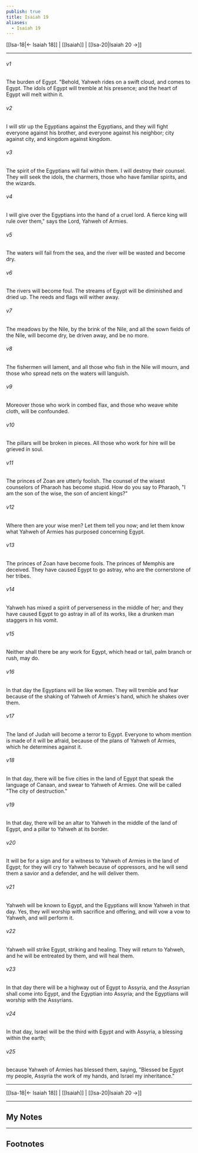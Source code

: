 ```yaml
---
publish: true
title: Isaiah 19
aliases:
  - Isaiah 19
---
```


[[Isa-18|← Isaiah 18]] | [[Isaiah]] | [[Isa-20|Isaiah 20 →]]
***



###### v1 
The burden of Egypt. "Behold, Yahweh rides on a swift cloud, and comes to Egypt. The idols of Egypt will tremble at his presence; and the heart of Egypt will melt within it. 

###### v2 
I will stir up the Egyptians against the Egyptians, and they will fight everyone against his brother, and everyone against his neighbor; city against city, and kingdom against kingdom. 

###### v3 
The spirit of the Egyptians will fail within them. I will destroy their counsel. They will seek the idols, the charmers, those who have familiar spirits, and the wizards. 

###### v4 
I will give over the Egyptians into the hand of a cruel lord. A fierce king will rule over them," says the Lord, Yahweh of Armies. 

###### v5 
The waters will fail from the sea, and the river will be wasted and become dry. 

###### v6 
The rivers will become foul. The streams of Egypt will be diminished and dried up. The reeds and flags will wither away. 

###### v7 
The meadows by the Nile, by the brink of the Nile, and all the sown fields of the Nile, will become dry, be driven away, and be no more. 

###### v8 
The fishermen will lament, and all those who fish in the Nile will mourn, and those who spread nets on the waters will languish. 

###### v9 
Moreover those who work in combed flax, and those who weave white cloth, will be confounded. 

###### v10 
The pillars will be broken in pieces. All those who work for hire will be grieved in soul. 

###### v11 
The princes of Zoan are utterly foolish. The counsel of the wisest counselors of Pharaoh has become stupid. How do you say to Pharaoh, "I am the son of the wise, the son of ancient kings?" 

###### v12 
Where then are your wise men? Let them tell you now; and let them know what Yahweh of Armies has purposed concerning Egypt. 

###### v13 
The princes of Zoan have become fools. The princes of Memphis are deceived. They have caused Egypt to go astray, who are the cornerstone of her tribes. 

###### v14 
Yahweh has mixed a spirit of perverseness in the middle of her; and they have caused Egypt to go astray in all of its works, like a drunken man staggers in his vomit. 

###### v15 
Neither shall there be any work for Egypt, which head or tail, palm branch or rush, may do. 

###### v16 
In that day the Egyptians will be like women. They will tremble and fear because of the shaking of Yahweh of Armies's hand, which he shakes over them. 

###### v17 
The land of Judah will become a terror to Egypt. Everyone to whom mention is made of it will be afraid, because of the plans of Yahweh of Armies, which he determines against it. 

###### v18 
In that day, there will be five cities in the land of Egypt that speak the language of Canaan, and swear to Yahweh of Armies. One will be called "The city of destruction." 

###### v19 
In that day, there will be an altar to Yahweh in the middle of the land of Egypt, and a pillar to Yahweh at its border. 

###### v20 
It will be for a sign and for a witness to Yahweh of Armies in the land of Egypt; for they will cry to Yahweh because of oppressors, and he will send them a savior and a defender, and he will deliver them. 

###### v21 
Yahweh will be known to Egypt, and the Egyptians will know Yahweh in that day. Yes, they will worship with sacrifice and offering, and will vow a vow to Yahweh, and will perform it. 

###### v22 
Yahweh will strike Egypt, striking and healing. They will return to Yahweh, and he will be entreated by them, and will heal them. 

###### v23 
In that day there will be a highway out of Egypt to Assyria, and the Assyrian shall come into Egypt, and the Egyptian into Assyria; and the Egyptians will worship with the Assyrians. 

###### v24 
In that day, Israel will be the third with Egypt and with Assyria, a blessing within the earth; 

###### v25 
because Yahweh of Armies has blessed them, saying, "Blessed be Egypt my people, Assyria the work of my hands, and Israel my inheritance."

***
[[Isa-18|← Isaiah 18]] | [[Isaiah]] | [[Isa-20|Isaiah 20 →]]

---
## My Notes

---
## Footnotes